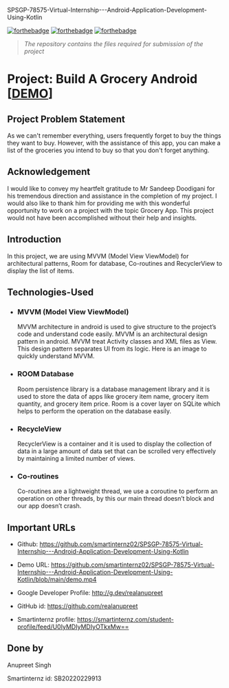 SPSGP-78575-Virtual-Internship---Android-Application-Development-Using-Kotlin

[![forthebadge](https://forthebadge.com/images/badges/built-for-android.svg)](https://github.com/smartinternz02/SPSGP-78575-Virtual-Internship---Android-Application-Development-Using-Kotlin/blob/main/demo.mp4)
[![forthebadge](https://forthebadge.com/images/badges/built-with-love.svg)](https://github.com/smartinternz02/SPSGP-78575-Virtual-Internship---Android-Application-Development-Using-Kotlin/blob/main/demo.mp4)
[![forthebadge](https://forthebadge.com/images/badges/check-it-out.svg)](https://github.com/smartinternz02/SPSGP-78575-Virtual-Internship---Android-Application-Development-Using-Kotlin/blob/main/demo.mp4)

> _The repository contains the files required for submission of the project_

# Project: Build A Grocery Android [[DEMO](https://github.com/smartinternz02/SPSGP-78575-Virtual-Internship---Android-Application-Development-Using-Kotlin/blob/main/demo.mp4)]

## Project Problem Statement

As we can't remember everything, users frequently forget to buy the things they want to buy. However, with the assistance of this app, you can make a list of the groceries you intend to buy so that you don't forget anything.

## Acknowledgement

I would like to convey my heartfelt gratitude to Mr Sandeep Doodigani for his tremendous direction and assistance in the completion of my project. I would also like to thank him for providing me with this wonderful opportunity to work on a project with the topic Grocery App. This project would not have been accomplished without their help and insights.

## Introduction

In this project, we are using MVVM (Model View ViewModel) for architectural patterns, Room for database, Co-routines and RecyclerView to display the list of items.

## Technologies-Used

- ### MVVM (Model View ViewModel)

  MVVM architecture in android is used to give structure to the project’s code and understand code easily. MVVM is an architectural design pattern in android. MVVM treat Activity classes and XML files as View. This design pattern separates UI from its logic. Here is an image to quickly understand MVVM.

- ### ROOM Database

  Room persistence library is a database management library and it is used to store the data of apps like grocery item name, grocery item quantity, and grocery item price. Room is a cover layer on SQLite which helps to perform the operation on the database easily.

- ### RecycleView

  RecyclerView is a container and it is used to display the collection of data in a large amount of data set that can be scrolled very effectively by maintaining a limited number of views.

- ### Co-routines

  Co-routines are a lightweight thread, we use a coroutine to perform an operation on other threads, by this our main thread doesn’t block and our app doesn’t crash.

## Important URLs

- Github: https://github.com/smartinternz02/SPSGP-78575-Virtual-Internship---Android-Application-Development-Using-Kotlin

- Demo URL: https://github.com/smartinternz02/SPSGP-78575-Virtual-Internship---Android-Application-Development-Using-Kotlin/blob/main/demo.mp4

- Google Developer Profile: http://g.dev/realanupreet

- GitHub id: https://github.com/realanupreet

- Smartinternz profile: https://smartinternz.com/student-profile/feed/U0IyMDIyMDIyOTkxMw==

## Done by

Anupreet Singh

Smartinternz id: SB20220229913
